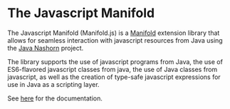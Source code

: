 # The Javascript Manifold

The Javascript Manifold (Manifold.js) is a [Manifold](http://manifold.systems/) extension library that allows for seamless interaction with javascript
resources from Java using the [Java Nashorn](http://openjdk.java.net/projects/nashorn/) project.

The library supports the use of javascript programs from Java, the use of ES6-flavored javascript classes from
java, the use of Java classes from javascript, as well as the creation of type-safe javascript expressions for
use in Java as a scripting layer.

See [here](http://manifold.systems/manifold-js.html) for the documentation.